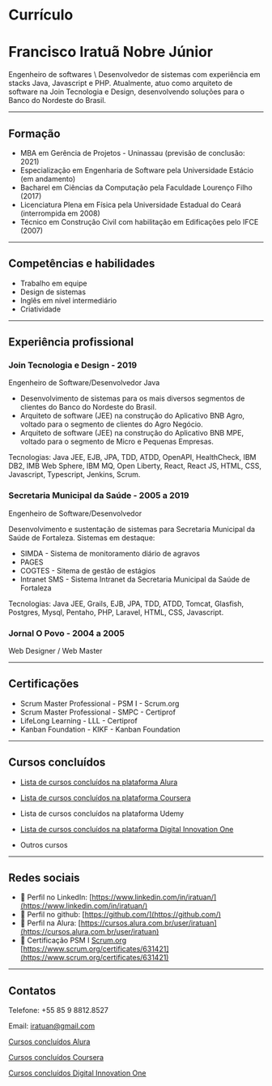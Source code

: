 # Currículo

# Francisco Iratuã Nobre Júnior

Engenheiro de softwares \ Desenvolvedor de sistemas com experiência em stacks Java, Javascript e PHP. Atualmente, atuo como arquiteto de software na Join Tecnologia e Design, desenvolvendo soluções para o Banco do Nordeste do Brasil.

---

## Formação

- MBA em Gerência de Projetos - Uninassau (previsão de conclusão: 2021)
- Especialização em Engenharia de Software pela Universidade Estácio (em andamento)
- Bacharel em Ciências da Computação pela Faculdade Lourenço Filho (2017)
- Licenciatura Plena em Física pela Universidade Estadual do Ceará (interrompida em 2008)
- Técnico em Construção Civil com habilitação em Edificações pelo IFCE (2007)

---

## Competências e habilidades

- Trabalho em equipe
- Design de sistemas
- Inglês em nível intermediário
- Criatividade

---

## Experiência profissional

### Join Tecnologia e Design - 2019

Engenheiro de Software/Desenvolvedor Java 

- Desenvolvimento de sistemas para os mais diversos segmentos de clientes do Banco do Nordeste do Brasil.
- Arquiteto de software (JEE) na construção do Aplicativo BNB Agro, voltado para o segmento de clientes do Agro Negócio.
- Arquiteto de software (JEE) na construção do Aplicativo BNB MPE, voltado para o segmento de Micro e Pequenas Empresas.

Tecnologias: Java JEE, EJB, JPA, TDD, ATDD, OpenAPI, HealthCheck, IBM DB2, IMB Web Sphere, IBM MQ, Open Liberty, React, React JS, HTML, CSS,  Javascript, Typescript, Jenkins, Scrum.

### Secretaria Municipal da Saúde - 2005 a 2019

Engenheiro de Software/Desenvolvedor

Desenvolvimento e sustentação de sistemas para Secretaria Municipal da Saúde de Fortaleza.
Sistemas em destaque:

- SIMDA - Sistema de monitoramento diário de agravos
- PAGES
- COGTES - Sitema de gestão de estágios
- Intranet SMS - Sistema Intranet da Secretaria Municipal da Saúde de Fortaleza

Tecnologias: Java JEE, Grails, EJB, JPA, TDD, ATDD, Tomcat, Glasfish, Postgres, Mysql, Pentaho, PHP, Laravel, HTML, CSS, Javascript.

### Jornal O Povo - 2004 a 2005

Web Designer / Web Master

---

## Certificações

- Scrum Master Professional - PSM I - Scrum.org
- Scrum Master Professional - SMPC - Certiprof
- LifeLong Learning - LLL - Certiprof
- Kanban Foundation - KIKF - Kanban Foundation

---

## Cursos concluídos

- [Lista de cursos concluídos na plataforma Alura](https://www.notion.so/Cursos-conclu-dos-Alura-69e8da1dc8b54a1f952245e7a1f54876)
- [Lista de cursos concluídos na plataforma Coursera](https://www.notion.so/Cursos-conclu-dos-Coursera-97c2d9a8b0f14dce94728ba05e210707)
- Lista de cursos concluídos na plataforma Udemy
- [Lista de cursos concluídos na plataforma Digital Innovation One](https://www.notion.so/Cursos-conclu-dos-Digital-Innovation-One-a6a8e5b90d2c485abd7f4172d09079f6)

- Outros cursos

---

## Redes sociais

- 🔗 Perfil no LinkedIn: [https://www.linkedin.com/in/iratuan/](https://www.linkedin.com/in/iratuan/)
- 🔗 Perfil no github: [https://github.com/](https://github.com/)
- 🔗 Perfil na Alura: [https://cursos.alura.com.br/user/iratuan](https://cursos.alura.com.br/user/iratuan)
- 🔗 Certificação PSM I [Scrum.org](http://scrum.org)  [https://www.scrum.org/certificates/631421](https://www.scrum.org/certificates/631421)

---

## Contatos

Telefone: +55 85 9 8812.8527

Email: iratuan@gmail.com

[Cursos concluídos Alura](https://www.notion.so/Cursos-conclu-dos-Alura-69e8da1dc8b54a1f952245e7a1f54876)

[Cursos concluídos Coursera](https://www.notion.so/Cursos-conclu-dos-Coursera-97c2d9a8b0f14dce94728ba05e210707)

[Cursos concluídos Digital Innovation One](https://www.notion.so/Cursos-conclu-dos-Digital-Innovation-One-a6a8e5b90d2c485abd7f4172d09079f6)
